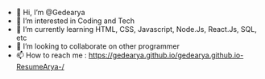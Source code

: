 - 👋 Hi, I’m @Gedearya
- 👀 I’m interested in Coding and Tech
- 🌱 I’m currently learning HTML, CSS, Javascript, Node.Js, React.Js, SQL, etc
- 💞️ I’m looking to collaborate on other programmer
- 📫 How to reach me : https://gedearya.github.io/gedearya.github.io-ResumeArya-/

<!---
Gedearya/Gedearya is a ✨ special ✨ repository because its `README.md` (this file) appears on your GitHub profile.
You can click the Preview link to take a look at your changes.
--->
